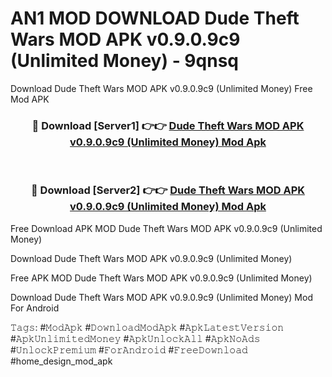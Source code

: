 # AN1 MOD DOWNLOAD Dude Theft Wars MOD APK v0.9.0.9c9 (Unlimited Money) - 9qnsq
Download Dude Theft Wars MOD APK v0.9.0.9c9 (Unlimited Money) Free Mod APK

<div align="center">
<h3>🔴 Download [Server1] 👉👉 <a href="https://apk-comot.site?title=Dude_Theft_Wars_MOD_APK_v0.9.0.9c9_(Unlimited_Money)">Dude Theft Wars MOD APK v0.9.0.9c9 (Unlimited Money) Mod Apk</a></h3><br>

<h3>🔴 Download [Server2] 👉👉 <a href="https://apk-comot.site?title=Dude_Theft_Wars_MOD_APK_v0.9.0.9c9_(Unlimited_Money)">Dude Theft Wars MOD APK v0.9.0.9c9 (Unlimited Money) Mod Apk</a></h3>
</div>


Free Download APK MOD Dude Theft Wars MOD APK v0.9.0.9c9 (Unlimited Money)

Download Dude Theft Wars MOD APK v0.9.0.9c9 (Unlimited Money) 

Free APK MOD Dude Theft Wars MOD APK v0.9.0.9c9 (Unlimited Money) 

Download Dude Theft Wars MOD APK v0.9.0.9c9 (Unlimited Money) Mod For Android

𝚃𝚊𝚐𝚜: #𝙼𝚘𝚍𝙰𝚙𝚔 #𝙳𝚘𝚠𝚗𝚕𝚘𝚊𝚍𝙼𝚘𝚍𝙰𝚙𝚔 #𝙰𝚙𝚔𝙻𝚊𝚝𝚎𝚜𝚝𝚅𝚎𝚛𝚜𝚒𝚘𝚗 #𝙰𝚙𝚔𝚄𝚗𝚕𝚒𝚖𝚒𝚝𝚎𝚍𝙼𝚘𝚗𝚎𝚢 #𝙰𝚙𝚔𝚄𝚗𝚕𝚘𝚌𝚔𝙰𝚕𝚕 #𝙰𝚙𝚔𝙽𝚘𝙰𝚍𝚜 #𝚄𝚗𝚕𝚘𝚌𝚔𝙿𝚛𝚎𝚖𝚒𝚞𝚖 #𝙵𝚘𝚛𝙰𝚗𝚍𝚛𝚘𝚒𝚍 #𝙵𝚛𝚎𝚎𝙳𝚘𝚠𝚗𝚕𝚘𝚊𝚍 #home_design_mod_apk